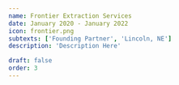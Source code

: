```yaml
---
name: Frontier Extraction Services
date: January 2020 - January 2022
icon: frontier.png
subtexts: ['Founding Partner', 'Lincoln, NE']
description: 'Description Here'

draft: false
order: 3
---
```

